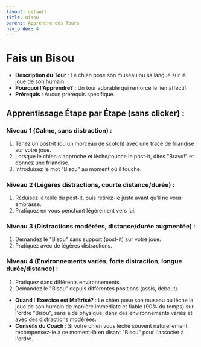 ```yaml
---
layout: default
title: Bisou
parent: Apprendre des Tours
nav_order: 4
---
```


# Fais un Bisou

- **Description du Tour** : Le chien pose son museau ou sa langue sur la joue de son humain.
- **Pourquoi l'Apprendre?** : Un tour adorable qui renforce le lien affectif.
- **Prérequis** : Aucun prérequis spécifique.

## Apprentissage Étape par Étape (sans clicker) :

### Niveau 1 (Calme, sans distraction) :
1. Tenez un post-it (ou un morceau de scotch) avec une trace de friandise sur votre joue.
2. Lorsque le chien s'approche et lèche/touche le post-it, dites "Bravo!" et donnez une friandise.
3. Introduisez le mot "Bisou" au moment où il touche.

### Niveau 2 (Légères distractions, courte distance/durée) :
1. Réduisez la taille du post-it, puis retirez-le juste avant qu'il ne vous embrasse.
2. Pratiquez en vous penchant légèrement vers lui.

### Niveau 3 (Distractions modérées, distance/durée augmentée) :
1. Demandez le "Bisou" sans support (post-it) sur votre joue.
2. Pratiquez avec de légères distractions.

### Niveau 4 (Environnements variés, forte distraction, longue durée/distance) :
1. Pratiquez dans différents environnements.
2. Demandez le "Bisou" depuis différentes positions (assis, debout).

- **Quand l'Exercice est Maîtrisé?** : Le chien pose son museau ou lèche la joue de son humain de manière immédiate et fiable (90% du temps) sur l'ordre "Bisou", sans aide physique, dans des environnements variés et avec des distractions modérées.
- **Conseils du Coach** : Si votre chien vous lèche souvent naturellement, récompensez-le à ce moment-là en disant "Bisou" pour l'associer à l'ordre. 
